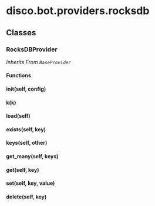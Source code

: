 # disco.bot.providers.rocksdb


  
  







## Classes

  ### RocksDBProvider


_Inherits From `BaseProvider`_









#### Functions

  #### __init__(self, config)


  
  




  #### k(k)


  
  




  #### load(self)


  
  




  #### exists(self, key)


  
  




  #### keys(self, other)


  
  




  #### get_many(self, keys)


  
  




  #### get(self, key)


  
  




  #### set(self, key, value)


  
  




  #### delete(self, key)


  
  








